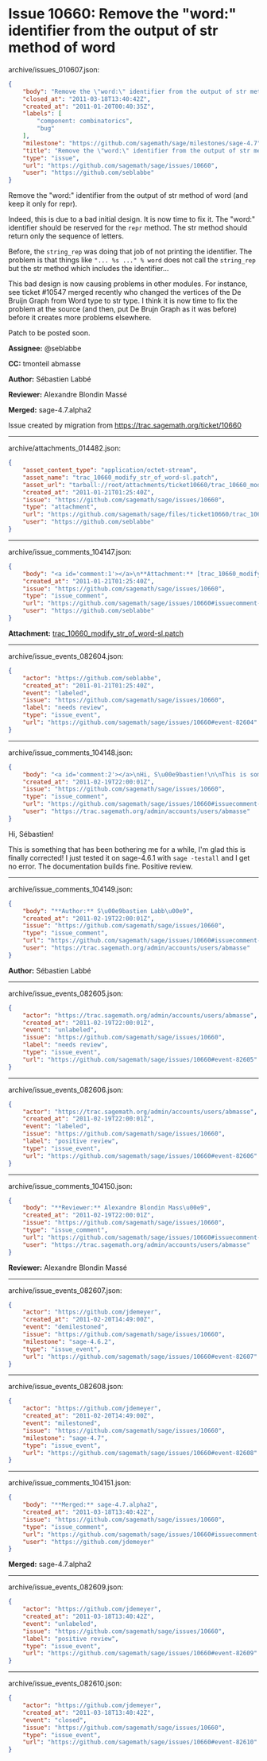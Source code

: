 # Issue 10660: Remove the "word:" identifier from the output of str method of word

archive/issues_010607.json:
```json
{
    "body": "Remove the \"word:\" identifier from the output of str method of word (and keep it only for repr).\n\nIndeed, this is due to a bad initial design. It is now time to fix it. The \"word:\" identifier should be reserved for the `repr` method. The str method should return only the sequence of letters.\n\nBefore, the `string_rep` was doing that job of not printing the identifier. The problem is that things like `\"... %s ...\" % word` does not call the `string_rep` but the str method which includes the identifier...\n\nThis bad design is now causing problems in other modules. For instance, see ticket #10547 merged recently who changed the vertices of the De Bruijn Graph from Word type to str type. I think it is now time to fix the problem at the source (and then, put De Brujn Graph as it was before) before it creates more problems elsewhere.\n\nPatch to be posted soon.\n\n\n\n**Assignee:** @seblabbe\n\n**CC:**  tmonteil abmasse\n\n**Author:** S\u00e9bastien Labb\u00e9\n\n**Reviewer:** Alexandre Blondin Mass\u00e9\n\n**Merged:** sage-4.7.alpha2\n\nIssue created by migration from https://trac.sagemath.org/ticket/10660\n\n",
    "closed_at": "2011-03-18T13:40:42Z",
    "created_at": "2011-01-20T00:40:35Z",
    "labels": [
        "component: combinatorics",
        "bug"
    ],
    "milestone": "https://github.com/sagemath/sage/milestones/sage-4.7",
    "title": "Remove the \"word:\" identifier from the output of str method of word",
    "type": "issue",
    "url": "https://github.com/sagemath/sage/issues/10660",
    "user": "https://github.com/seblabbe"
}
```
Remove the "word:" identifier from the output of str method of word (and keep it only for repr).

Indeed, this is due to a bad initial design. It is now time to fix it. The "word:" identifier should be reserved for the `repr` method. The str method should return only the sequence of letters.

Before, the `string_rep` was doing that job of not printing the identifier. The problem is that things like `"... %s ..." % word` does not call the `string_rep` but the str method which includes the identifier...

This bad design is now causing problems in other modules. For instance, see ticket #10547 merged recently who changed the vertices of the De Bruijn Graph from Word type to str type. I think it is now time to fix the problem at the source (and then, put De Brujn Graph as it was before) before it creates more problems elsewhere.

Patch to be posted soon.



**Assignee:** @seblabbe

**CC:**  tmonteil abmasse

**Author:** Sébastien Labbé

**Reviewer:** Alexandre Blondin Massé

**Merged:** sage-4.7.alpha2

Issue created by migration from https://trac.sagemath.org/ticket/10660





---

archive/attachments_014482.json:
```json
{
    "asset_content_type": "application/octet-stream",
    "asset_name": "trac_10660_modify_str_of_word-sl.patch",
    "asset_url": "tarball://root/attachments/ticket10660/trac_10660_modify_str_of_word-sl.patch",
    "created_at": "2011-01-21T01:25:40Z",
    "issue": "https://github.com/sagemath/sage/issues/10660",
    "type": "attachment",
    "url": "https://github.com/sagemath/sage/files/ticket10660/trac_10660_modify_str_of_word-sl.patch",
    "user": "https://github.com/seblabbe"
}
```



---

archive/issue_comments_104147.json:
```json
{
    "body": "<a id='comment:1'></a>\n**Attachment:** [trac_10660_modify_str_of_word-sl.patch](https://github.com/sagemath/sage/files/ticket10660/trac_10660_modify_str_of_word-sl.patch)",
    "created_at": "2011-01-21T01:25:40Z",
    "issue": "https://github.com/sagemath/sage/issues/10660",
    "type": "issue_comment",
    "url": "https://github.com/sagemath/sage/issues/10660#issuecomment-104147",
    "user": "https://github.com/seblabbe"
}
```

<a id='comment:1'></a>
**Attachment:** [trac_10660_modify_str_of_word-sl.patch](https://github.com/sagemath/sage/files/ticket10660/trac_10660_modify_str_of_word-sl.patch)



---

archive/issue_events_082604.json:
```json
{
    "actor": "https://github.com/seblabbe",
    "created_at": "2011-01-21T01:25:40Z",
    "event": "labeled",
    "issue": "https://github.com/sagemath/sage/issues/10660",
    "label": "needs review",
    "type": "issue_event",
    "url": "https://github.com/sagemath/sage/issues/10660#event-82604"
}
```



---

archive/issue_comments_104148.json:
```json
{
    "body": "<a id='comment:2'></a>\nHi, S\u00e9bastien!\n\nThis is something that has been bothering me for a while, I'm glad this is finally corrected! I just tested it on sage-4.6.1 with `sage -testall` and I get no error. The documentation builds fine. Positive review.",
    "created_at": "2011-02-19T22:00:01Z",
    "issue": "https://github.com/sagemath/sage/issues/10660",
    "type": "issue_comment",
    "url": "https://github.com/sagemath/sage/issues/10660#issuecomment-104148",
    "user": "https://trac.sagemath.org/admin/accounts/users/abmasse"
}
```

<a id='comment:2'></a>
Hi, Sébastien!

This is something that has been bothering me for a while, I'm glad this is finally corrected! I just tested it on sage-4.6.1 with `sage -testall` and I get no error. The documentation builds fine. Positive review.



---

archive/issue_comments_104149.json:
```json
{
    "body": "**Author:** S\u00e9bastien Labb\u00e9",
    "created_at": "2011-02-19T22:00:01Z",
    "issue": "https://github.com/sagemath/sage/issues/10660",
    "type": "issue_comment",
    "url": "https://github.com/sagemath/sage/issues/10660#issuecomment-104149",
    "user": "https://trac.sagemath.org/admin/accounts/users/abmasse"
}
```

**Author:** Sébastien Labbé



---

archive/issue_events_082605.json:
```json
{
    "actor": "https://trac.sagemath.org/admin/accounts/users/abmasse",
    "created_at": "2011-02-19T22:00:01Z",
    "event": "unlabeled",
    "issue": "https://github.com/sagemath/sage/issues/10660",
    "label": "needs review",
    "type": "issue_event",
    "url": "https://github.com/sagemath/sage/issues/10660#event-82605"
}
```



---

archive/issue_events_082606.json:
```json
{
    "actor": "https://trac.sagemath.org/admin/accounts/users/abmasse",
    "created_at": "2011-02-19T22:00:01Z",
    "event": "labeled",
    "issue": "https://github.com/sagemath/sage/issues/10660",
    "label": "positive review",
    "type": "issue_event",
    "url": "https://github.com/sagemath/sage/issues/10660#event-82606"
}
```



---

archive/issue_comments_104150.json:
```json
{
    "body": "**Reviewer:** Alexandre Blondin Mass\u00e9",
    "created_at": "2011-02-19T22:00:01Z",
    "issue": "https://github.com/sagemath/sage/issues/10660",
    "type": "issue_comment",
    "url": "https://github.com/sagemath/sage/issues/10660#issuecomment-104150",
    "user": "https://trac.sagemath.org/admin/accounts/users/abmasse"
}
```

**Reviewer:** Alexandre Blondin Massé



---

archive/issue_events_082607.json:
```json
{
    "actor": "https://github.com/jdemeyer",
    "created_at": "2011-02-20T14:49:00Z",
    "event": "demilestoned",
    "issue": "https://github.com/sagemath/sage/issues/10660",
    "milestone": "sage-4.6.2",
    "type": "issue_event",
    "url": "https://github.com/sagemath/sage/issues/10660#event-82607"
}
```



---

archive/issue_events_082608.json:
```json
{
    "actor": "https://github.com/jdemeyer",
    "created_at": "2011-02-20T14:49:00Z",
    "event": "milestoned",
    "issue": "https://github.com/sagemath/sage/issues/10660",
    "milestone": "sage-4.7",
    "type": "issue_event",
    "url": "https://github.com/sagemath/sage/issues/10660#event-82608"
}
```



---

archive/issue_comments_104151.json:
```json
{
    "body": "**Merged:** sage-4.7.alpha2",
    "created_at": "2011-03-18T13:40:42Z",
    "issue": "https://github.com/sagemath/sage/issues/10660",
    "type": "issue_comment",
    "url": "https://github.com/sagemath/sage/issues/10660#issuecomment-104151",
    "user": "https://github.com/jdemeyer"
}
```

**Merged:** sage-4.7.alpha2



---

archive/issue_events_082609.json:
```json
{
    "actor": "https://github.com/jdemeyer",
    "created_at": "2011-03-18T13:40:42Z",
    "event": "unlabeled",
    "issue": "https://github.com/sagemath/sage/issues/10660",
    "label": "positive review",
    "type": "issue_event",
    "url": "https://github.com/sagemath/sage/issues/10660#event-82609"
}
```



---

archive/issue_events_082610.json:
```json
{
    "actor": "https://github.com/jdemeyer",
    "created_at": "2011-03-18T13:40:42Z",
    "event": "closed",
    "issue": "https://github.com/sagemath/sage/issues/10660",
    "type": "issue_event",
    "url": "https://github.com/sagemath/sage/issues/10660#event-82610"
}
```
